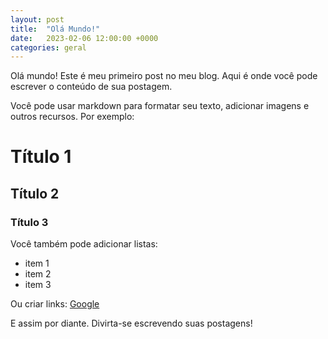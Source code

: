 ```yaml
---
layout: post
title:  "Olá Mundo!"
date:   2023-02-06 12:00:00 +0000
categories: geral
---
```


Olá mundo! Este é meu primeiro post no meu blog. Aqui é onde você pode escrever o conteúdo de sua postagem.

Você pode usar markdown para formatar seu texto, adicionar imagens e outros recursos. Por exemplo:

# Título 1
## Título 2
### Título 3

Você também pode adicionar listas:

- item 1
- item 2
- item 3

Ou criar links: [Google](https://www.google.com)

E assim por diante. Divirta-se escrevendo suas postagens!
